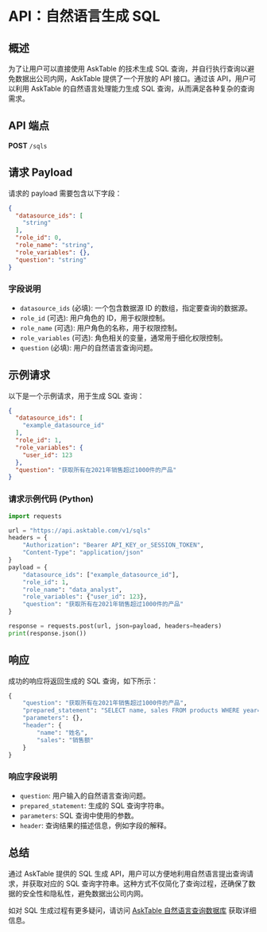 # API：自然语言生成 SQL

## 概述

为了让用户可以直接使用 AskTable 的技术生成 SQL 查询，并自行执行查询以避免数据出公司内网，AskTable 提供了一个开放的 API 接口。通过该 API，用户可以利用 AskTable 的自然语言处理能力生成 SQL 查询，从而满足各种复杂的查询需求。

## API 端点
**POST** `/sqls`

## 请求 Payload
请求的 payload 需要包含以下字段：

```json
{
  "datasource_ids": [
    "string"
  ],
  "role_id": 0,
  "role_name": "string",
  "role_variables": {},
  "question": "string"
}
```



### 字段说明
- `datasource_ids` (必填): 一个包含数据源 ID 的数组，指定要查询的数据源。
- `role_id` (可选): 用户角色的 ID，用于权限控制。
- `role_name` (可选): 用户角色的名称，用于权限控制。
- `role_variables` (可选): 角色相关的变量，通常用于细化权限控制。
- `question` (必填): 用户的自然语言查询问题。

## 示例请求
以下是一个示例请求，用于生成 SQL 查询：

```json
{
  "datasource_ids": [
    "example_datasource_id"
  ],
  "role_id": 1,
  "role_variables": {
    "user_id": 123
  },
  "question": "获取所有在2021年销售超过1000件的产品"
}

```

### 请求示例代码 (Python)
```python
import requests

url = "https://api.asktable.com/v1/sqls"
headers = {
    "Authorization": "Bearer API_KEY_or_SESSION_TOKEN",
    "Content-Type": "application/json"
}
payload = {
    "datasource_ids": ["example_datasource_id"],
    "role_id": 1,
    "role_name": "data_analyst",
    "role_variables": {"user_id": 123},
    "question": "获取所有在2021年销售超过1000件的产品"
}

response = requests.post(url, json=payload, headers=headers)
print(response.json())

```



## 响应
成功的响应将返回生成的 SQL 查询，如下所示：
```python
{
    "question": "获取所有在2021年销售超过1000件的产品",
    "prepared_statement": "SELECT name, sales FROM products WHERE year=2021 AND sales>1000",
    "parameters": {},
    "header": {
        "name": "姓名",
        "sales": "销售额"
    }
}
```

### 响应字段说明
- `question`: 用户输入的自然语言查询问题。
- `prepared_statement`: 生成的 SQL 查询字符串。
- `parameters`: SQL 查询中使用的参数。
- `header`: 查询结果的描述信息，例如字段的解释。



## 总结
通过 AskTable 提供的 SQL 生成 API，用户可以方便地利用自然语言提出查询请求，并获取对应的 SQL 查询字符串。这种方式不仅简化了查询过程，还确保了数据的安全性和隐私性，避免数据出公司内网。

如对 SQL 生成过程有更多疑问，请访问 [AskTable 自然语言查询数据库](database-query-via-natural-language.md) 获取详细信息。
